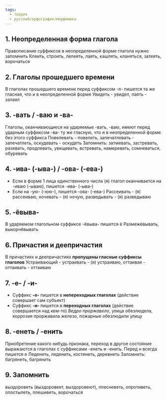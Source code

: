 ```yaml
---
tags:
  - теория
  - русский/орфография/морфемика
---
```

## 1. Неопределенная форма глагола
Правописание суффиксов в неопределенной форме глагола нужно запомнить
Клеить, строить, лелеять, лаять, кашлять, кланяться, затеять, ворочаться

## 2. Глаголы прошедшего времени
В глаголах прошедшего времени перед суффиксом -л- пишется та же гласная, что и в неопределенной форме
Увидеть - увидел, лаять - залаял

## 3. -вать / -ваю и -ва-
Глаголы, оканчивающиеся на ударяемые -вать, -ваю, имеют перед ударным суффиксом -ва- ту же гласную, что и в неопределенной форме без этого суффикса
Повелевать - повелеть, запечатлевать - запечатлеть, оскудевать - оскудеть
Запомнить: затмевать, застревать, разевать, продлевать, увещевать, встревать, намеревать, сомневаться, обуревать

## 4. -ива- (-ыва-) / -ова- (-ева-)
- Если в форме 1 лица единственного числа (я) глагол оканчивается на -иваю (-ываю), пишется -ива- (-ыва-)
- Если на -ую- (-юю-), пишется -ова- (-ева-)
Рассеивать - (я) рассеиваю, ночевать - (я) ночую, разведывать - (я) разведываю

## 5. -ёвыва-
В ударяемом глагольном суффиксе -ёвыва- пишется ё
Размежёвывать, выкорчёвывать

## 6. Причастия и деепричастия
В причастиях и деепричастиях **пропущены гласные суффиксы глаголов**
Устраивающий - устраивать - (я) устраиваю, оттаивая - оттаивать - оттаиваю

## 7. -е- / -и-
- Суффикс **-е-** пишется в **непереходных глаголах** (действие совершает сам субъект)
- Суффикс **-и-** пишется в **переходных глаголах** (действие совершается над кем-то)
*Ведро проржавело*, улица обезлюдела, коррозия проржавила железо, пожарные обезлюдили улицу

## 8. -енеть / -енить
Приобретение какого нибудь признака, переход в другое состояние выражаются в глаголах с суффиксами -енеть и -енить. Перед н всегда пишется е
Леденеть, леденить, костенеть, деревнеть
Запомнить: багрянеть, багрянить

## 9. Запомнить
выздороветь (выздоровеет, выздоровеют), плесневеть, опротиветь, опостылеть, плешиветь, ворочаться